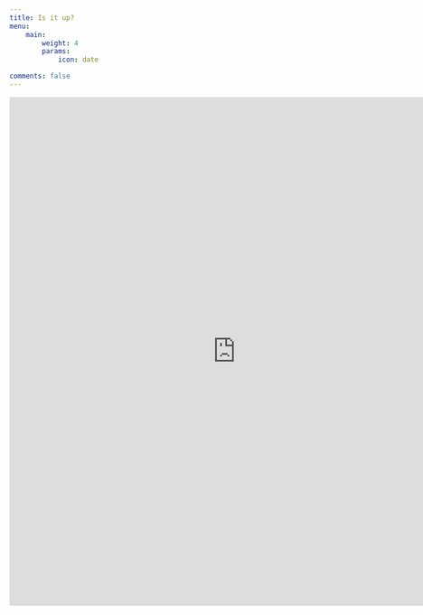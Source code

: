 ```yaml
---
title: Is it up?
menu:
    main: 
        weight: 4
        params:
            icon: date

comments: false
---
```



<iframe src="https://is-it-up.reflando.net/status/torino"  width="800" height="900" frameborder="0" scrolling="no"></iframe>



<!-- This page's frontmatter: -->

<!-- ```yaml -->
<!-- links: -->
<!--   - title: GitHub -->
<!--     description: GitHub is the world's largest software development platform. -->
<!--     website: https://github.com -->
<!--     image: https://github.githubassets.com/images/modules/logos_page/GitHub-Mark.png -->
<!--   - title: TypeScript -->
<!--     description: TypeScript is a typed superset of JavaScript that compiles to plain JavaScript. -->
<!--     website: https://www.typescriptlang.org -->
<!--     image: ts-logo-128.jpg -->
<!-- ``` -->

<!-- `image` field accepts both local and external images. -->
